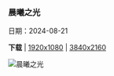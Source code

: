 ### 晨曦之光

日期：2024-08-21

**下载**  |  [1920x1080](https://cn.bing.com/th?id=OHR.OceanCityMD_ZH-CN1876928284_1920x1080.jpg)  |  [3840x2160](https://cn.bing.com/th?id=OHR.OceanCityMD_ZH-CN1876928284_UHD.jpg)

![晨曦之光](https://cn.bing.com/th?id=OHR.OceanCityMD_ZH-CN1876928284_1920x1080.jpg "海洋城日出时的鸟瞰图，马里兰州，美国 (© Kevin Olson/Amazing Aerial Agency)")

